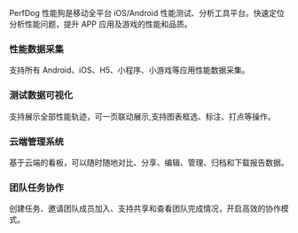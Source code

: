 PerfDog 性能狗是移动全平台 iOS/Android 性能测试、分析工具平台。快速定位分析性能问题，提升 APP 应用及游戏的性能和品质。

### 性能数据采集
支持所有 Android、iOS、H5、小程序、小游戏等应用性能数据采集。
### 测试数据可视化
支持展示全部性能轨迹，可一页联动展示,支持图表框选、标注、打点等操作。
### 云端管理系统
基于云端的看板，可以随时随地对比、分享、编辑、管理、归档和下载报告数据。
### 团队任务协作
创建任务、邀请团队成员加入、支持共享和查看团队完成情况，开启高效的协作模式。

